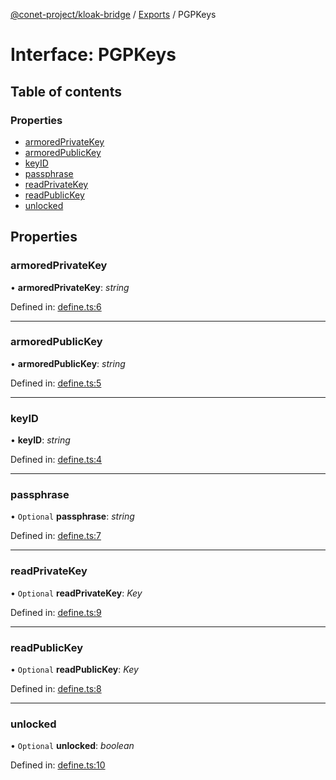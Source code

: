 [@conet-project/kloak-bridge](../README.md) / [Exports](../modules.md) / PGPKeys

# Interface: PGPKeys

## Table of contents

### Properties

- [armoredPrivateKey](pgpkeys.md#armoredprivatekey)
- [armoredPublicKey](pgpkeys.md#armoredpublickey)
- [keyID](pgpkeys.md#keyid)
- [passphrase](pgpkeys.md#passphrase)
- [readPrivateKey](pgpkeys.md#readprivatekey)
- [readPublicKey](pgpkeys.md#readpublickey)
- [unlocked](pgpkeys.md#unlocked)

## Properties

### armoredPrivateKey

• **armoredPrivateKey**: *string*

Defined in: [define.ts:6](https://github.com/CoNET-project/kloak-bridge/blob/24232a1/src/define.ts#L6)

___

### armoredPublicKey

• **armoredPublicKey**: *string*

Defined in: [define.ts:5](https://github.com/CoNET-project/kloak-bridge/blob/24232a1/src/define.ts#L5)

___

### keyID

• **keyID**: *string*

Defined in: [define.ts:4](https://github.com/CoNET-project/kloak-bridge/blob/24232a1/src/define.ts#L4)

___

### passphrase

• `Optional` **passphrase**: *string*

Defined in: [define.ts:7](https://github.com/CoNET-project/kloak-bridge/blob/24232a1/src/define.ts#L7)

___

### readPrivateKey

• `Optional` **readPrivateKey**: *Key*

Defined in: [define.ts:9](https://github.com/CoNET-project/kloak-bridge/blob/24232a1/src/define.ts#L9)

___

### readPublicKey

• `Optional` **readPublicKey**: *Key*

Defined in: [define.ts:8](https://github.com/CoNET-project/kloak-bridge/blob/24232a1/src/define.ts#L8)

___

### unlocked

• `Optional` **unlocked**: *boolean*

Defined in: [define.ts:10](https://github.com/CoNET-project/kloak-bridge/blob/24232a1/src/define.ts#L10)
